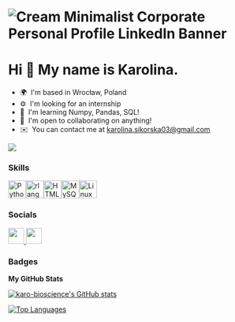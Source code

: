 ![Cream Minimalist Corporate Personal Profile LinkedIn Banner](https://github.com/karo-bioscience/karo-bioscience/assets/156694011/755826e7-e0c1-43a6-b116-9d23fd94aa42)
=================================================================================================================================
Hi 👋 My name is Karolina.
=================================================================================================================================

* 🌍  I'm based in Wrocław, Poland
* ⚙️  I'm looking for an internship                                                                                                         
* 🧠  I'm learning Numpy, Pandas, SQL!                                                                              
* 🤝  I'm open to collaborating on anything!
* ✉️  You can contact me at [karolina.sikorska03@gmail.com](mailto:karolina.sikorska03@gmail.com)

<a href="https://www.github.com/karo-bioscience" target="_blank" rel="noreferrer"><img
src="https://img.shields.io/github/followers/karo-bioscience?logo=github&style=for-the-badge&color=0891b2&labelColor=171717" /></a>

### Skills


<p align="left">
<a href="https://www.python.org/" target="_blank" rel="noreferrer"><img src="https://raw.githubusercontent.com/danielcranney/readme-generator/main/public/icons/skills/python-colored.svg" width="36" height="36" alt="Python" /></a><a href="https://www.r-project.org/" target="_blank" rel="noreferrer"><img src="https://raw.githubusercontent.com/danielcranney/readme-generator/main/public/icons/skills/rlang-colored.svg" width="36" height="36" alt="rlang" /></a><a href="https://developer.mozilla.org/en-US/docs/Glossary/HTML5" target="_blank" rel="noreferrer"><img src="https://raw.githubusercontent.com/danielcranney/readme-generator/main/public/icons/skills/html5-colored.svg" width="36" height="36" alt="HTML5" /></a><a href="https://www.mysql.com/" target="_blank" rel="noreferrer"><img src="https://raw.githubusercontent.com/danielcranney/readme-generator/main/public/icons/skills/mysql-colored.svg" width="36" height="36" alt="MySQL" /></a><a href="https://www.linux.org" target="_blank" rel="noreferrer"><img src="https://raw.githubusercontent.com/danielcranney/readme-generator/main/public/icons/skills/linux-colored.svg" width="36" height="36" alt="Linux" /></a>
</p>


### Socials

<p align="left"> <a href="https://www.github.com/karo-bioscience" target="_blank" rel="noreferrer"> <picture> <source media="(prefers-color-scheme: dark)" srcset="https://raw.githubusercontent.com/danielcranney/readme-generator/main/public/icons/socials/github-dark.svg" /> <source media="(prefers-color-scheme: light)" srcset="https://raw.githubusercontent.com/danielcranney/readme-generator/main/public/icons/socials/github.svg" /> <img src="https://raw.githubusercontent.com/danielcranney/readme-generator/main/public/icons/socials/github.svg" width="32" height="32" /> </picture> </a> <a href="https://www.linkedin.com/in//karolina-sikorska03" target="_blank" rel="noreferrer"> <picture> <source media="(prefers-color-scheme: dark)" srcset="https://raw.githubusercontent.com/danielcranney/readme-generator/main/public/icons/socials/linkedin-dark.svg" /> <source media="(prefers-color-scheme: light)" srcset="https://raw.githubusercontent.com/danielcranney/readme-generator/main/public/icons/socials/linkedin.svg" /> <img src="https://raw.githubusercontent.com/danielcranney/readme-generator/main/public/icons/socials/linkedin.svg" width="32" height="32" /> </picture> </a></p>

### Badges

<b>My GitHub Stats</b>

<a href="http://www.github.com/karo-bioscience"><img src="https://github-readme-stats.vercel.app/api?username=karo-bioscience&show_icons=true&hide=stars,&count_private=true&title_color=3382ed&text_color=ffffff&icon_color=0891b2&bg_color=171717&hide_border=true&show_icons=true" alt="karo-bioscience's GitHub stats" /></a>

<a href="https://github.com/karo-bioscience" align="left"><img src="https://github-readme-stats.vercel.app/api/top-langs/?username=karo-bioscience&langs_count=10&title_color=3382ed&text_color=ffffff&icon_color=0891b2&bg_color=171717&hide_border=true&locale=en&custom_title=Top%20%Languages" alt="Top Languages" /></a>
